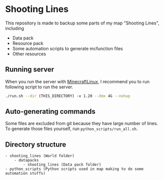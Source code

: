 # Shooting Lines

This repository is made to backup some parts of my map "Shooting Lines", including

- Data pack
- Resource pack
- Some automation scripts to generate mcfunction files
- Other resources

## Running server

When you run the server with [MinecraftLinux](https://github.com/McDic/MinecraftLinux),
I recommend you to run following script to run the server.

```bash
./run.sh --dir (THIS_DIRECTORY) -v 1.20 --Xmx 4G --nohup
```

## Auto-generating commands

Some files are excluded from git because they have large number of lines.
To generate those files yourself, run `python_scripts/run_all.sh`.

## Directory structure

```
- shooting_lines (World folder)
    - datapacks
        - shooting_lines (Data pack folder)
- python_scripts (Python scripts used in map making to do some automation stuffs)
```
